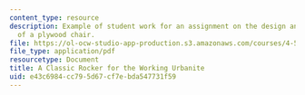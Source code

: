 ```yaml
---
content_type: resource
description: Example of student work for an assignment on the design and fabrication
  of a plywood chair.
file: https://ol-ocw-studio-app-production.s3.amazonaws.com/courses/4-510-digital-design-fabrication-fall-2008/e43c6984cc795d67cf7ebda547731f59_assn3_example3.pdf
file_type: application/pdf
resourcetype: Document
title: A Classic Rocker for the Working Urbanite
uid: e43c6984-cc79-5d67-cf7e-bda547731f59
---
```


